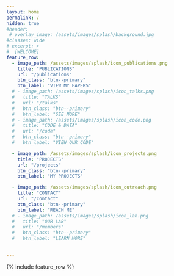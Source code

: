 ```yaml
---
layout: home
permalink: /
hidden: true
#header:
 # overlay_image: /assets/images/splash/background.jpg
#classes: wide
# excerpt: >
#  [WELCOME]
feature_row:
  - image_path: /assets/images/splash/icon_publications.png
    title: "PUBLICATIONS"
    url: "/publications"
    btn_class: "btn--primary"
    btn_label: "VIEW MY PAPERS"
  # - image_path: /assets/images/splash/icon_talks.png
  #   title: "TALKS"
  #   url: "/talks"
  #   btn_class: "btn--primary"
  #   btn_label: "SEE MORE"
  # - image_path: /assets/images/splash/icon_code.png
  #   title: "CODE & DATA"
  #   url: "/code"
  #   btn_class: "btn--primary"
  #   btn_label: "VIEW OUR CODE"

  - image_path: /assets/images/splash/icon_projects.png
    title: "PROJECTS"
    url: "/projects"
    btn_class: "btn--primary"
    btn_label: "MY PROJECTS"

  - image_path: /assets/images/splash/icon_outreach.png
    title: "CONTACT"
    url: "/contact"
    btn_class: "btn--primary"
    btn_label: "REACH ME"
  # - image_path: /assets/images/splash/icon_lab.png
  #   title: "OUR LAB"
  #   url: "/members"
  #   btn_class: "btn--primary"
  #   btn_label: "LEARN MORE"

  
---
```


<html>
  <div align="center">
    <!-- <h1>
      <span style="color: #2857A7; font-size: 1.5rem; font-weight:normal;">[</span>
      Take a look at what I am working on!
      <span style="color: #2857A7; font-size: 1.5rem; font-weight:normal;">]</span>
      <br><br> -->
    <!-- </h1> -->
  </div>

  {% include feature_row %}


</html>
